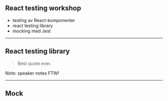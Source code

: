 ## React testing workshop

- testing av React-komponenter
- react testing library
- mocking med Jest

---

## React testing library

> Best quote ever.

Note: speaker notes FTW!

---

## Mock
